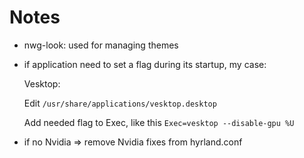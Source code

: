 # Notes

* nwg-look: used for managing themes

* if application need to set a flag during its startup, my case:

  Vesktop:

  Edit ```/usr/share/applications/vesktop.desktop```

  Add needed flag to Exec, like this ```Exec=vesktop --disable-gpu %U```
  
* if no Nvidia => remove Nvidia fixes from hyrland.conf

